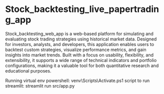 # Stock_backtesting_live_papertrading_app

Stock_backtesting_web_app is a web-based platform for simulating and evaluating stock trading strategies using historical market data. Designed for investors, analysts, and developers, this application enables users to backtest custom strategies, visualize performance metrics, and gain insights into market trends. Built with a focus on usability, flexibility, and extensibility, it supports a wide range of technical indicators and portfolio configurations, making it a valuable tool for both quantitative research and educational purposes.






 Running virtual env powershell:
 venv\Scripts\Activate.ps1
 script to run streamlit:
 streamlit run src/app.py
